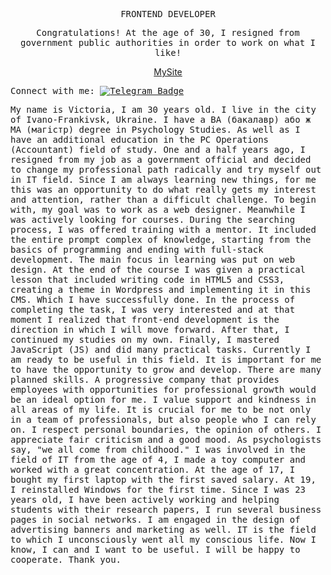   <p align="center"><samp> FRONTEND DEVELOPER  </samp></p>
 
 <p align="center">
  <samp>
    Сongratulations! At the age of 30, I resigned from government public authorities in order to work on what I like!
    </samp>
</p>
<p align="center"> <a href="https://andriivnav.if.ua/portfolio_2023/">MySite</a></p>

 <samp align="center"> Connect with me:  [![Telegram Badge](https://img.shields.io/badge/-ViktoriiaSmith-white?style=flat&logo=Telegram&logoColor=dark)](https://t.me/La_vie_chocolat) </samp>


<samp> My name is Victoria, I am 30 years old. I live in the city of Ivano-Frankivsk, Ukraine. 
I have a BA (бакалавр) або ж MA (магістр) degree in Psychology Studies. As well as I have an additional education in the PC Operations (Accountant) field of study. 
One and a half years ago, I resigned from my job as a government official and decided to change my professional path radically and try myself out in IT field. Since I am always learning new things, for me this was an opportunity to do what really gets my interest and attention, rather than a difficult challenge. 
To begin with, my goal was to work as a web designer. Meanwhile I was actively looking for courses. During the searching process, I was offered training with a mentor. It included the entire prompt complex of knowledge, starting from the basics of programming and ending with full-stack development. The main focus in learning was put on web design. 
At the end of the course I was given a practical lesson that included writing code in HTML5 and CSS3, creating a theme in Wordpress and implementing it in this CMS. Which I have successfully done. In the process of completing the task, I was very interested and at that moment I realized that front-end development is the direction in which I will move forward. After that, I continued my studies on my own. Finally, I mastered JavaScript (JS)  and did many practical tasks. Currently I am ready to be useful in this field.
It is important for me to have the opportunity to grow and develop. There are many planned skills. A progressive company that provides employees with opportunities for professional growth would be an ideal option for me.
I value support and kindness in all areas of my life. It is crucial for me to be not only in a team of professionals, but also people who I can rely on. I respect personal boundaries, the opinion of others. I appreciate fair criticism and a good mood.
As psychologists say, "we all come from childhood." I was involved in the field of IT from the age of 4, I made a toy computer and worked with a great concentration. At the age of 17, I bought my first laptop with the first saved salary. At 19, I reinstalled Windows for the first time. Since I was 23 years old, I have been actively working and helping students with their research papers, I run several business pages in social networks. I am engaged in the design of advertising banners and marketing as well.
IT is the field to which I unconsciously went all my conscious life. Now I know, I can and I want to be useful. I will be happy to cooperate.
Thank you.</samp>
